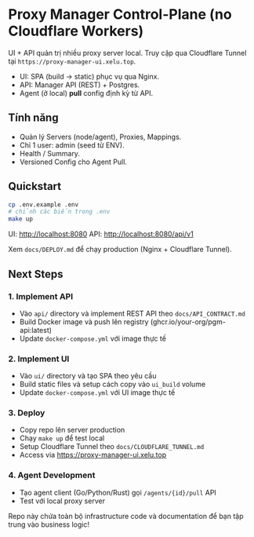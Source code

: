 # Proxy Manager Control-Plane (no Cloudflare Workers)

UI + API quản trị nhiều proxy server local. Truy cập qua Cloudflare Tunnel tại `https://proxy-manager-ui.xelu.top`.

- UI: SPA (build → static) phục vụ qua Nginx.
- API: Manager API (REST) + Postgres.
- Agent (ở local) **pull** config định kỳ từ API.

## Tính năng
- Quản lý Servers (node/agent), Proxies, Mappings.
- Chỉ 1 user: admin (seed từ ENV).
- Health / Summary.
- Versioned Config cho Agent Pull.

## Quickstart
```bash
cp .env.example .env
# chỉnh các biến trong .env
make up
```

UI: [http://localhost:8080](http://localhost:8080)
API: [http://localhost:8080/api/v1](http://localhost:8080/api/v1)

Xem `docs/DEPLOY.md` để chạy production (Nginx + Cloudflare Tunnel).

## Next Steps

### 1. Implement API
- Vào `api/` directory và implement REST API theo `docs/API_CONTRACT.md`
- Build Docker image và push lên registry (ghcr.io/your-org/pgm-api:latest)
- Update `docker-compose.yml` với image thực tế

### 2. Implement UI  
- Vào `ui/` directory và tạo SPA theo yêu cầu
- Build static files và setup cách copy vào `ui_build` volume
- Update `docker-compose.yml` với UI image thực tế

### 3. Deploy
- Copy repo lên server production
- Chạy `make up` để test local
- Setup Cloudflare Tunnel theo `docs/CLOUDFLARE_TUNNEL.md`
- Access via https://proxy-manager-ui.xelu.top

### 4. Agent Development
- Tạo agent client (Go/Python/Rust) gọi `/agents/{id}/pull` API
- Test với local proxy server

Repo này chứa toàn bộ infrastructure code và documentation để bạn tập trung vào business logic!
